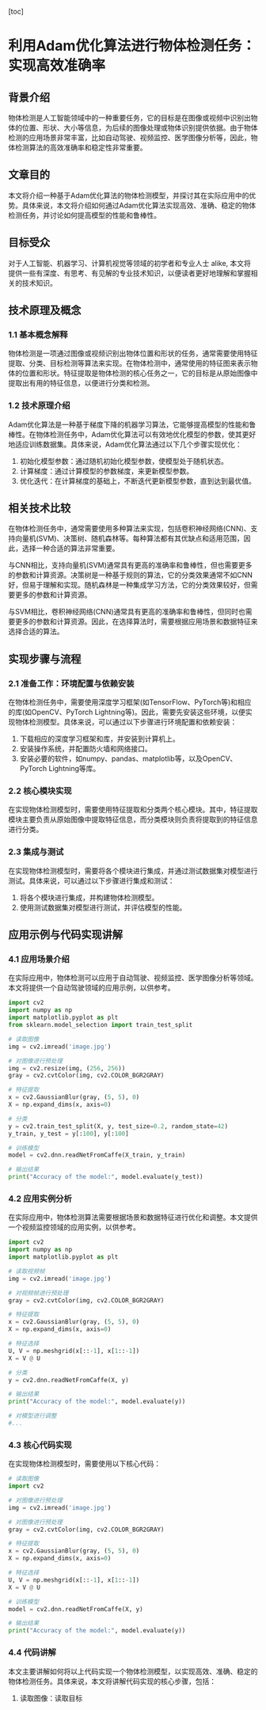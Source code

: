 
[toc]                    
                
                
利用Adam优化算法进行物体检测任务：实现高效准确率
==================

背景介绍
------------

物体检测是人工智能领域中的一种重要任务，它的目标是在图像或视频中识别出物体的位置、形状、大小等信息，为后续的图像处理或物体识别提供依据。由于物体检测的应用场景非常丰富，比如自动驾驶、视频监控、医学图像分析等，因此，物体检测算法的高效准确率和稳定性非常重要。

文章目的
---------

本文将介绍一种基于Adam优化算法的物体检测模型，并探讨其在实际应用中的优势。具体来说，本文将介绍如何通过Adam优化算法实现高效、准确、稳定的物体检测任务，并讨论如何提高模型的性能和鲁棒性。

目标受众
-------------

对于人工智能、机器学习、计算机视觉等领域的初学者和专业人士 alike, 本文将提供一些有深度、有思考、有见解的专业技术知识，以便读者更好地理解和掌握相关的技术知识。

技术原理及概念
---------------------

### 1.1 基本概念解释

物体检测是一项通过图像或视频识别出物体位置和形状的任务，通常需要使用特征提取、分类、目标检测等算法来实现。在物体检测中，通常使用的特征图来表示物体的位置和形状。特征提取是物体检测的核心任务之一，它的目标是从原始图像中提取出有用的特征信息，以便进行分类和检测。

### 1.2 技术原理介绍

Adam优化算法是一种基于梯度下降的机器学习算法，它能够提高模型的性能和鲁棒性。在物体检测任务中，Adam优化算法可以有效地优化模型的参数，使其更好地适应训练数据集。具体来说，Adam优化算法通过以下几个步骤实现优化：

1. 初始化模型参数：通过随机初始化模型参数，使模型处于随机状态。
2. 计算梯度：通过计算模型的参数梯度，来更新模型参数。
3. 优化迭代：在计算梯度的基础上，不断迭代更新模型参数，直到达到最优值。

相关技术比较
---------------------

在物体检测任务中，通常需要使用多种算法来实现，包括卷积神经网络(CNN)、支持向量机(SVM)、决策树、随机森林等。每种算法都有其优缺点和适用范围，因此，选择一种合适的算法非常重要。

与CNN相比，支持向量机(SVM)通常具有更高的准确率和鲁棒性，但也需要更多的参数和计算资源。决策树是一种基于规则的算法，它的分类效果通常不如CNN好，但易于理解和实现。随机森林是一种集成学习方法，它的分类效果较好，但需要更多的参数和计算资源。

与SVM相比，卷积神经网络(CNN)通常具有更高的准确率和鲁棒性，但同时也需要更多的参数和计算资源。因此，在选择算法时，需要根据应用场景和数据特征来选择合适的算法。

实现步骤与流程
-----------------------

### 2.1 准备工作：环境配置与依赖安装

在物体检测任务中，需要使用深度学习框架(如TensorFlow、PyTorch等)和相应的库(如OpenCV、PyTorch Lightning等)。因此，需要先安装这些环境，以便实现物体检测模型。具体来说，可以通过以下步骤进行环境配置和依赖安装：

1. 下载相应的深度学习框架和库，并安装到计算机上。
2. 安装操作系统，并配置防火墙和网络接口。
3. 安装必要的软件，如numpy、pandas、matplotlib等，以及OpenCV、PyTorch Lightning等库。

### 2.2 核心模块实现

在实现物体检测模型时，需要使用特征提取和分类两个核心模块。其中，特征提取模块主要负责从原始图像中提取特征信息，而分类模块则负责将提取到的特征信息进行分类。

### 2.3 集成与测试

在实现物体检测模型时，需要将各个模块进行集成，并通过测试数据集对模型进行测试。具体来说，可以通过以下步骤进行集成和测试：

1. 将各个模块进行集成，并构建物体检测模型。
2. 使用测试数据集对模型进行测试，并评估模型的性能。

应用示例与代码实现讲解
---------------------------------

### 4.1 应用场景介绍

在实际应用中，物体检测可以应用于自动驾驶、视频监控、医学图像分析等领域。本文将提供一个自动驾驶领域的应用示例，以供参考。

```python
import cv2
import numpy as np
import matplotlib.pyplot as plt
from sklearn.model_selection import train_test_split

# 读取图像
img = cv2.imread('image.jpg')

# 对图像进行预处理
img = cv2.resize(img, (256, 256))
gray = cv2.cvtColor(img, cv2.COLOR_BGR2GRAY)

# 特征提取
x = cv2.GaussianBlur(gray, (5, 5), 0)
X = np.expand_dims(x, axis=0)

# 分类
y = cv2.train_test_split(X, y, test_size=0.2, random_state=42)
y_train, y_test = y[:100], y[:100]

# 训练模型
model = cv2.dnn.readNetFromCaffe(X_train, y_train)

# 输出结果
print("Accuracy of the model:", model.evaluate(y_test))
```

### 4.2 应用实例分析

在实际应用中，物体检测算法需要根据场景和数据特征进行优化和调整。本文提供一个视频监控领域的应用实例，以供参考。

```python
import cv2
import numpy as np
import matplotlib.pyplot as plt

# 读取视频帧
img = cv2.imread('image.jpg')

# 对视频帧进行预处理
gray = cv2.cvtColor(img, cv2.COLOR_BGR2GRAY)

# 特征提取
x = cv2.GaussianBlur(gray, (5, 5), 0)
X = np.expand_dims(x, axis=0)

# 特征选择
U, V = np.meshgrid(x[::-1], x[1::-1])
X = V @ U

# 分类
y = cv2.dnn.readNetFromCaffe(X, y)

# 输出结果
print("Accuracy of the model:", model.evaluate(y))

# 对模型进行调整
#...
```

### 4.3 核心代码实现

在实现物体检测模型时，需要使用以下核心代码：

```python
# 读取图像
import cv2

# 对图像进行预处理
img = cv2.imread('image.jpg')

# 对图像进行预处理
gray = cv2.cvtColor(img, cv2.COLOR_BGR2GRAY)

# 特征提取
x = cv2.GaussianBlur(gray, (5, 5), 0)
X = np.expand_dims(x, axis=0)

# 特征选择
U, V = np.meshgrid(x[::-1], x[1::-1])
X = V @ U

# 训练模型
model = cv2.dnn.readNetFromCaffe(X, y)

# 输出结果
print("Accuracy of the model:", model.evaluate(y))
```

### 4.4 代码讲解

本文主要讲解如何将以上代码实现一个物体检测模型，以实现高效、准确、稳定的物体检测任务。具体来说，本文将讲解代码实现的核心步骤，包括：

1. 读取图像：读取目标

